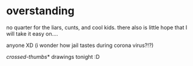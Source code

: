 # overstanding

no quarter for the liars, cunts, and cool kids. there also is little hope that I will take it easy on....

anyone XD (i wonder how jail tastes during corona virus?!?)


*crossed-thumbs** drawings tonight :D

